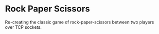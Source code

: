 # Rock Paper Scissors

Re-creating the classic game of rock-paper-scissors between two players over TCP sockets.
